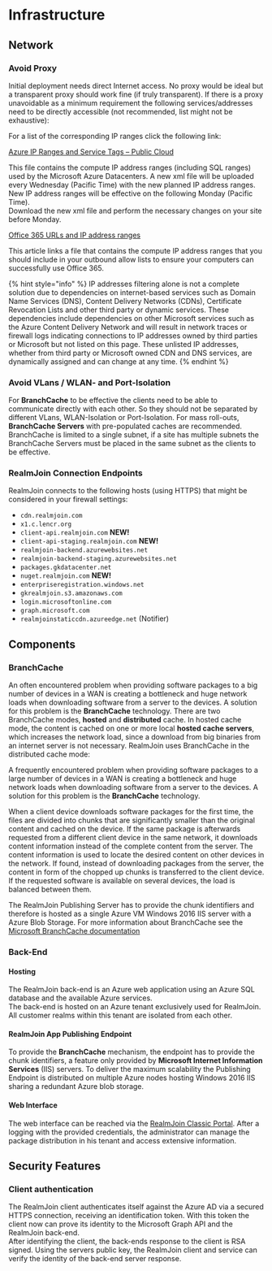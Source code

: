 # Infrastructure

## Network

### Avoid Proxy

Initial deployment needs direct Internet access. No proxy would be ideal but a transparent proxy should work fine (if truly transparent). If there is a proxy unavoidable as a minimum requirement the following services/addresses need to be directly accessible (not recommended, list might not be exhaustive):

For a list of the corresponding IP ranges click the following link:

[Azure IP Ranges and Service Tags – Public Cloud](https://www.microsoft.com/en-us/download/details.aspx?id=56519)

This file contains the compute IP address ranges (including SQL ranges) used by the Microsoft Azure Datacenters. A new xml file will be uploaded every Wednesday (Pacific Time) with the new planned IP address ranges. New IP address ranges will be effective on the following Monday (Pacific Time).\
Download the new xml file and perform the necessary changes on your site before Monday.

[Office 365 URLs and IP address ranges](https://support.office.com/en-us/article/Office-365-URLs-and-IP-address-ranges-8548a211-3fe7-47cb-abb1-355ea5aa88a2)

This article links a file that contains the compute IP address ranges that you should include in your outbound allow lists to ensure your computers can successfully use Office 365.

{% hint style="info" %}
IP addresses filtering alone is not a complete solution due to dependencies on internet-based services such as Domain Name Services (DNS), Content Delivery Networks (CDNs), Certificate Revocation Lists and other third party or dynamic services. These dependencies include dependencies on other Microsoft services such as the Azure Content Delivery Network and will result in network traces or firewall logs indicating connections to IP addresses owned by third parties or Microsoft but not listed on this page. These unlisted IP addresses, whether from third party or Microsoft owned CDN and DNS services, are dynamically assigned and can change at any time.
{% endhint %}

### Avoid VLans / WLAN- and Port-Isolation

For **BranchCache** to be effective the clients need to be able to communicate directly with each other. So they should not be separated by different VLans, WLAN-Isolation or Port-Isolation. For mass roll-outs, **BranchCache Servers** with pre-populated caches are recommended. BranchCache is limited to a single subnet, if a site has multiple subnets the BranchCache Servers must be placed in the same subnet as the clients to be effective.

### RealmJoin Connection Endpoints

RealmJoin connects to the following hosts (using HTTPS) that might be considered in your firewall settings:

* `cdn.realmjoin.com`
* `x1.c.lencr.org`
* `client-api.realmjoin.com` **NEW!**
* `client-api-staging.realmjoin.com` **NEW!**
* `realmjoin-backend.azurewebsites.net`
* `realmjoin-backend-staging.azurewebsites.net`
* `packages.gkdatacenter.net`
* `nuget.realmjoin.com` **NEW!**
* `enterpriseregistration.windows.net`
* `gkrealmjoin.s3.amazonaws.com`
* `login.microsoftonline.com`
* `graph.microsoft.com`
* `realmjoinstaticcdn.azureedge.net` (Notifier)

## Components

### BranchCache

An often encountered problem when providing software packages to a big number of devices in a WAN is creating a bottleneck and huge network loads when downloading software from a server to the devices. A solution for this problem is the **BranchCache** technology. There are two BranchCache modes, **hosted** and **distributed** cache. In hosted cache mode, the content is cached on one or more local **hosted cache servers**, which increases the network load, since a download from big binaries from an internet server is not necessary. RealmJoin uses BranchCache in the distributed cache mode:

A frequently encountered problem when providing software packages to a large number of devices in a WAN is creating a bottleneck and huge network loads when downloading software from a server to the devices. A solution for this problem is the **BranchCache** technology.

When a client device downloads software packages for the first time, the files are divided into chunks that are significantly smaller than the original content and cached on the device. If the same package is afterwards requested from a different client device in the same network, it downloads content information instead of the complete content from the server. The content information is used to locate the desired content on other devices in the network. If found, instead of downloading packages from the server, the content in form of the chopped up chunks is transferred to the client device. If the requested software is available on several devices, the load is balanced between them.

The RealmJoin Publishing Server has to provide the chunk identifiers and therefore is hosted as a single Azure VM Windows 2016 IIS server with a Azure Blob Storage. For more information about BranchCache see the [Microsoft BranchCache documentation](https://docs.microsoft.com/en-us/windows-server/networking/branchcache/branchcache)

### Back-End

#### Hosting

The RealmJoin back-end is an Azure web application using an Azure SQL database and the available Azure services.\
The back-end is hosted on an Azure tenant exclusively used for RealmJoin. All customer realms within this tenant are isolated from each other.

#### RealmJoin App Publishing Endpoint

To provide the **BranchCache** mechanism, the endpoint has to provide the chunk identifiers, a feature only provided by **Microsoft Internet Information Services** (IIS) servers. To deliver the maximum scalability the Publishing Endpoint is distributed on multiple Azure nodes hosting Windows 2016 IIS sharing a redundant Azure blob storage.

#### Web Interface

The web interface can be reached via the [RealmJoin Classic Portal](https://realmjoin-web.azurewebsites.net). After a logging with the provided credentials, the administrator can manage the package distribution in his tenant and access extensive information.

## Security Features

### Client authentication

The RealmJoin client authenticates itself against the Azure AD via a secured HTTPS connection, receiving an identification token. With this token the client now can prove its identity to the Microsoft Graph API and the RealmJoin back-end.\
After identifying the client, the back-ends response to the client is RSA signed. Using the servers public key, the RealmJoin client and service can verify the identity of the back-end server response.

